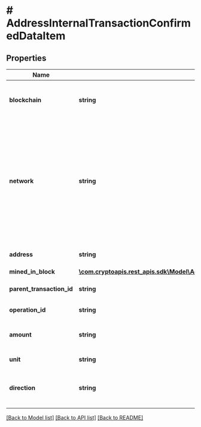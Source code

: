# # AddressInternalTransactionConfirmedDataItem

## Properties

Name | Type | Description | Notes
------------ | ------------- | ------------- | -------------
**blockchain** | **string** | Represents the specific blockchain protocol name, e.g. Ethereum, Bitcoin, etc. |
**network** | **string** | Represents the name of the blockchain network used; blockchain networks are usually identical as technology and software, but they differ in data, e.g. - \&quot;mainnet\&quot; is the live network with actual data while networks like \&quot;testnet\&quot;, \&quot;ropsten\&quot;, \&quot;rinkeby\&quot; are test networks. |
**address** | **string** | Defines the specific address of the internal transaction. |
**mined_in_block** | [**\com.cryptoapis.rest_apis.sdk\Model\AddressInternalTransactionConfirmedDataItemMinedInBlock**](AddressInternalTransactionConfirmedDataItemMinedInBlock.md) |  |
**parent_transaction_id** | **string** | Defines the Parent Transaction&#39;s unique ID. |
**operation_id** | **string** | Defines the specific operation&#39;s unique ID. |
**amount** | **string** | Defines the amount of coins sent with the confirmed transaction. |
**unit** | **string** | Defines the unit of the transaction, e.g. Gwei. |
**direction** | **string** | Defines whether the transaction is \&quot;incoming\&quot; or \&quot;outgoing\&quot;. |

[[Back to Model list]](../../README.md#models) [[Back to API list]](../../README.md#endpoints) [[Back to README]](../../README.md)
